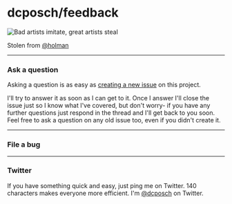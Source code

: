 # dcposch/feedback

![Bad artists imitate, great artists steal](http://i.imgur.com/xvFsunv.png)

Stolen from [@holman](https://github.com/holman)

---

### Ask a question

Asking a question is as easy as
[creating a new issue](https://github.com/holman/feedback/issues/new) on this
project.

I'll try to answer it as soon as I can get to it. Once I answer I'll close the
issue just so I know what I've covered, but don't worry- if you have any further
questions just respond in the thread and I'll get back to you soon. Feel free to
ask a question on any old issue too, even if you didn't create it.

---

### File a bug

---

### Twitter

If you have something quick and easy, just ping me on Twitter. 140 characters
makes everyone more efficient. I'm [@dcposch](https://twitter.com/dcposch) on
Twitter.
